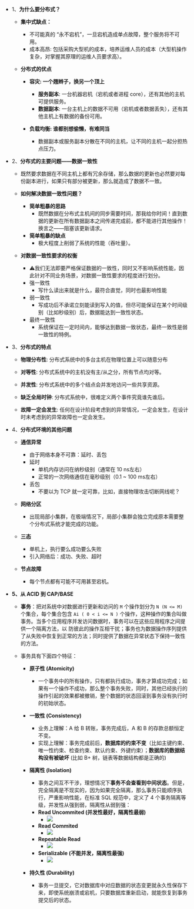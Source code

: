 * 1、**为什么要分布式？**

   * **集中式缺点：**
      * 不可能真的 “永不宕机”，一旦宕机造成单点故障，整个服务将不可用。
      * 成本高昂: 包括采购大型机的成本，培养运维人员的成本（大型机操作复杂，对掌握其原理的运维人员要求高）。
   
   * **分布式的优点**
   
      * **容灾: 一个翘辫子，换另一个顶上**
         * **服务副本**: 一台机器宕机（宕机或者进程 core），还有其他的主机可提供服务。
         * **数据副本**: 一台主机上的数据不可用（宕机或者数据丢失），还有其他主机上有数据的备份可用。
         
      * **负载均衡: 谁都别想偷懒，有难同当**
         * 数据副本或服务副本分散在不同的主机，让不同的主机一起分担热点压力。

* 2、**分布式的主要问题——数据一致性**
  
    * 既然要求数据在不同主机上都有冗余存储，那么数据的更新也必然要对每份副本进行，如果只有部分被更新，那么就造成了数据不一致。
      
    * **如何解决数据一致性问题？**
       * **简单粗暴的思路**
          * 既然数据在分布式主机间的同步需要时间，那我给你时间！直到数据的更新在所有数据副本之间传递完成前，都不能进行其他操作！换言之——阻塞该更新请求。
       * **简单粗暴的缺点**
          * 极大程度上削弱了系统的性能（吞吐量）。
      
    * **对数据一致性要求的权衡**
       * ⚠️我们无法即要严格保证数据的一致性，同时又不影响系统性能，因此针对不同业务场景，对数据一致性要求的程度进行划分。
       * 强一致性
          * 写什么读出来就是什么，最符合直觉，同时也最影响性能
       * 弱一致性
          * 写成功后不承诺立刻能读到写入的值，但尽可能保证在某个时间级别（比如秒级别）后，数据能达到一致性状态。
       * 最终一致性
          * 系统保证在一定时间内，能够达到数据一致状态，最终一致性是弱一致性的特例。

* 3、**分布式的特点**
    * **物理分布性**: 分布式系统中的多台主机在物理位置上可以随意分布
    
    * **对等性**: 分布式系统中的主机没有主/从之分，所有节点均对等。
    
    * **并发性**: 分布式系统中的多个结点会并发地访问一些共享资源。
    
    * **缺乏全局时钟**: 分布式系统中，很难定义两个事件究竟谁先谁后。
    
    * **故障一定会发生**: 任何在设计阶段考虑到的异常情况，一定会发生，在设计时未考虑到的异常故障也一定会发生。

* 4、**分布式环境的其他问题**

   * **通信异常**
      * 由于网络本身不可靠：延时、丢包
      * 延时
         * 单机内存访问在纳秒级别（通常在 10 ns左右）
         * 正常的一次网络通信在毫秒级别（0.1 ~ 100 ms左右）
      * 丢包
         * 不要以为 TCP 就一定可靠，比如，直接物理攻击切断网线呢？
         
   * **网络分区**
      * 出现局部小集群，在极端情况下，局部小集群会独立完成原本需要整个分布式系统才能完成的功能。
      
   * **三态**
      * 单机上，执行要么成功要么失败
      * 引入网络后：成功、失败、超时
      
   * **节点故障**
      * 每个节点都有可能不可用甚至宕机。

* **5、从 ACID 到 CAP/BASE**
   * **事务**：把对系统中对数据进行更新和访问的 `M` 个操作划分为 `N (N <= M)` 个集合，每个集合包含 `Ai ( 0 < i <= N )` 个操作，这种操作的集合叫做事务。当多个应用程序并发访问数据时，事务可以在这些应用程序之间提供一个隔离方法，以 防彼此的操作互相干扰；事务也为数据操作序列提供了从失败中恢复到正常的方法；同时提供了数据在异常状态下保持一致性的方法。
   
   * 事务具有下面四个特征：
   
      * **原子性 (Atomicity)**
         * 一个事务中的所有操作，只有都执行成功，事务才算成功完成；如果有一个操作不成功，那么整个事务失败，同时，其他已经执行的操作引起的效果都被撤销，整个数据的状态回滚到事务没有执行时的初始状态。
         
      * **一致性 (Consistency)**
         * 业务上理解：A 给 B 转账，事务完成后，A 和 B 的存款总额恒定不变。
         * 实现上理解：事务完成前后，**数据库的约束不变**（比如主键约束、唯一性约束、检查约束、默认约束、外键约束）；**数据库的数据结构没有被破坏** (比如 B+ 树，链表等数据结构都是正确的)
         
      * **隔离性 (Isolation)**
         * 事务之间互不干涉，理想情况下**事务不会查看到中间状态**。但是，完全隔离是不现实的，因为如果完全隔离，那么事务只能顺序执行，严重影响性能，在标准 SQL 规范中，定义了 4 个事务隔离等级，并发性从强到弱，隔离性从弱到强：
         * **Read Uncommited (并发性最好，隔离性最弱)**
            * ![](https://github.com/YangXiaoHei/DS/blob/master/image/Read_Uncommited.png)
         * **Read Commited**
            * ![](https://github.com/YangXiaoHei/DS/blob/master/image/Read_Commited.png)
         * **Repeatable Read**
            * ![](https://github.com/YangXiaoHei/DS/blob/master/image/Repeatable_Read.png)
         * **Serializable (不能并发，隔离性最强)**
            * ![](https://github.com/YangXiaoHei/DS/blob/master/image/Serializable.png)
      * **持久性 (Durability)**
         * 事务一旦提交，它对数据库中对应数据的状态变更就永久性保存下来，即使系统崩溃或宕机，只要数据库重新启动，就能恢复到事务提交后的状态。
